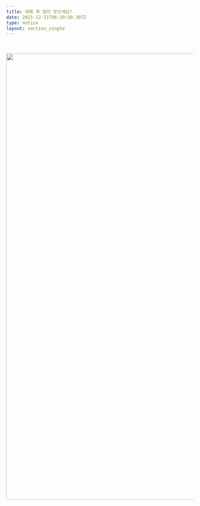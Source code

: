 ```yaml
---
title: 새해 복 많이 받으세요!
date: 2021-12-31T06:39:50.307Z
type: notice
layout: section_single
---
```

<p style="text-align: center;">&nbsp;</p>
<p style="text-align: center;"><img src="https://drive.tiny.cloud/1/engl1s97gj9hrxpoa7eh7z5f05ozxfm1box3nxkh4j7a43ei/c5834642-e22b-4269-8a61-b3002fec502d" alt="" width="1200" height="1200" /></p>
<p style="text-align: center;">&nbsp;</p>
<p style="text-align: center;">&nbsp;</p>